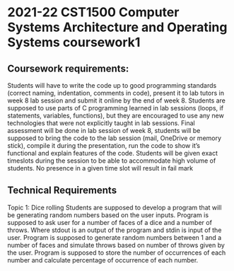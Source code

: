# 2021-22 CST1500 Computer Systems Architecture and Operating Systems coursework1
## Coursework requirements:
Students will have to write the code up to good programming standards (correct naming, 
indentation, comments in code), present it to lab tutors in week 8 lab session and submit it 
online by the end of week 8.
Students are supposed to use parts of C programming learned in lab sessions (loops, if statements, variables, functions), but they are encouraged to use any new technologies that
were not explicitly taught in lab sessions.
Final assessment will be done in lab session of week 8, students will be supposed to bring the
code to the lab session (mail, OneDrive or memory stick), compile it during the presentation, 
run the code to show it’s functional and explain features of the code. Students will be given 
exact timeslots during the session to be able to accommodate high volume of students. No 
presence in a given time slot will result in fail mark

## Technical Requirements
Topic 1: Dice rolling
Students are supposed to develop a program that will be generating random numbers based on 
the user inputs. Program is supposed to ask user for a number of faces of a dice and a number 
of throws.
Where stdout is an output of the program and stdin is input of the user. Program is supposed 
to generate random numbers between 1 and a number of faces and simulate throws based on 
number of throws given by the user. Program is supposed to store the number of occurrences 
of each number and calculate percentage of occurrence of each number.

